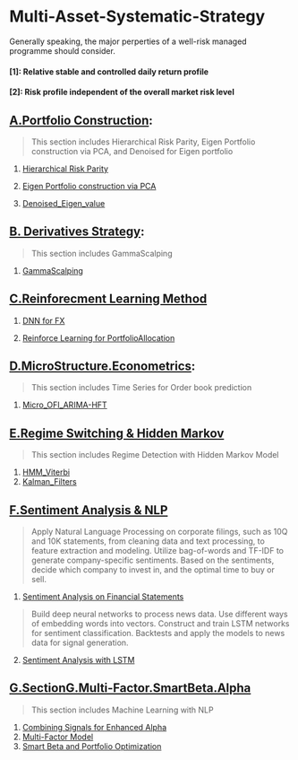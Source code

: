 # Multi-Asset-Systematic-Strategy
Generally speaking, the major perperties of a well-risk managed programme should consider.

#### [1]: Relative stable and controlled daily return profile
#### [2]: Risk profile independent of the overall market risk level

## [A.Portfolio Construction](https://github.com/michaelsyao/Multi-Asset-Systematic-Strategy/tree/main/SectionA.Portfolio%20Construction):
> This section includes Hierarchical Risk Parity, Eigen Portfolio construction via PCA, and Denoised for Eigen portfolio
1.  [Hierarchical Risk Parity](https://github.com/michaelsyao/Multi-Asset-Systematic-Strategy/blob/main/SectionA.Portfolio%20Construction/01.PF_Hierarchical%20Risk%20Parity.ipynb)

2. [Eigen Portfolio construction via PCA](https://github.com/michaelsyao/Multi-Asset-Systematic-Strategy/blob/main/SectionA.Portfolio%20Construction/02.PF_Eigen.PCA.ipynb)

3. [Denoised_Eigen_value](https://github.com/michaelsyao/Multi-Asset-Systematic-Strategy/blob/main/SectionA.Portfolio%20Construction/03.PF_Denoised_Eigen_value.py)

## [B. Derivatives Strategy](https://github.com/michaelsyao/Multi-Asset-Systematic-Strategy/tree/main/SectionB.Derivatives%20Strategy/01.Gamma%20Scalping):
> This section includes GammaScalping
1.  [GammaScalping](https://github.com/michaelsyao/Multi-Asset-Systematic-Strategy/blob/main/SectionB.Derivatives%20Strategy/01.Gamma%20Scalping/Strategy1_ShortStrangle.m)

## [C.Reinforecment Learning Method](https://github.com/michaelsyao/Multi-Asset-Systematic-Strategy/tree/main/SectionC.ReinforementLearning.DNN)
1. [DNN for FX](https://github.com/michaelsyao/Multi-Asset-Systematic-Strategy/blob/main/SectionC.ReinforementLearning.DNN/01_DenseNeutralNetwork_FX.ipynb)

2. [Reinforce Learning for PortfolioAllocation](https://github.com/michaelsyao/Multi-Asset-Systematic-Strategy/blob/main/SectionC.ReinforementLearning.DNN/PortfolioAllocation.ipynb)

## [D.MicroStructure.Econometrics](https://github.com/michaelsyao/Multi-Asset-Systematic-Strategy/tree/main/SectionD.MicroStructue.Econometrics):
> This section includes Time Series for Order book prediction
1.  [Micro_OFI_ARIMA-HFT](https://github.com/michaelsyao/Multi-Asset-Systematic-Strategy/blob/main/SectionD.MicroStructue.Econometrics/01.Micro_OFI_ARIMA-HFT.ipynb)

## [E.Regime Switching & Hidden Markov](https://github.com/michaelsyao/Multi-Asset-Systematic-Strategy/tree/main/SectionE.RegimeDetection)
> This section includes Regime Detection with Hidden Markov Model
1.  [HMM_Viterbi](https://github.com/michaelsyao/Multi-Asset-Systematic-Strategy/blob/main/SectionE.RegimeDetection/01.HMM_Viterbi.ipynb)
2.  [Kalman_Filters](https://github.com/michaelsyao/Multi-Asset-Systematic-Strategy/blob/main/SectionE.RegimeDetection/02.Kalman_Filters.ipynb)

## [F.Sentiment Analysis & NLP](https://github.com/michaelsyao/Multi-Asset-Systematic-Strategy/tree/main/SectionE.RegimeDetection)
> Apply Natural Language Processing on corporate filings, such as 10Q and 10K statements, from cleaning data and text processing, to feature extraction and modeling. Utilize bag-of-words and TF-IDF to generate company-specific sentiments. Based on the sentiments, decide which company to invest in, and the optimal time to buy or sell.
1.  [Sentiment Analysis on Financial Statements](https://github.com/michaelsyao/Multi-Asset-Systematic-Strategy/blob/main/SectionF.NLP.SentimentAnalysis/Project1_NLP_FinancialStatement.ipynb)

> Build deep neural networks to process news data. Use different ways of embedding words into vectors. Construct and train LSTM networks for sentiment classification. Backtests and apply the models to news data for signal generation.
2.  [Sentiment Analysis with LSTM](https://github.com/michaelsyao/Multi-Asset-Systematic-Strategy/blob/main/SectionE.RegimeDetection/01.HMM_Viterbi.ipynb)

## [G.SectionG.Multi-Factor.SmartBeta.Alpha](https://github.com/michaelsyao/Multi-Asset-Systematic-Strategy/tree/main/SectionE.RegimeDetection)
> This section includes Machine Learning with NLP
1.  [Combining Signals for Enhanced Alpha](https://github.com/michaelsyao/Multi-Asset-Systematic-Strategy/blob/main/SectionE.RegimeDetection/01.HMM_Viterbi.ipynb)
2.  [Multi-Factor Model](https://github.com/michaelsyao/Multi-Asset-Systematic-Strategy/blob/main/SectionE.RegimeDetection/01.HMM_Viterbi.ipynb)
3.  [Smart Beta and Portfolio Optimization](https://github.com/michaelsyao/Multi-Asset-Systematic-Strategy/blob/main/SectionE.RegimeDetection/01.HMM_Viterbi.ipynb)
